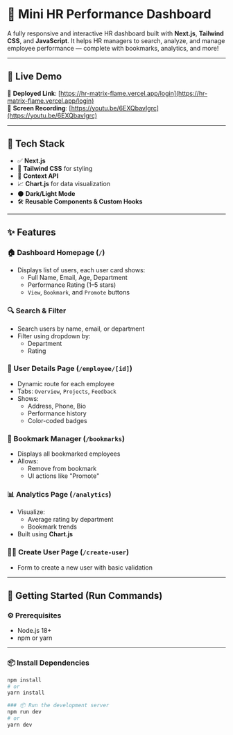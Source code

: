 # 💼 Mini HR Performance Dashboard

A fully responsive and interactive HR dashboard built with **Next.js**, **Tailwind CSS**, and **JavaScript**. It helps HR managers to search, analyze, and manage employee performance — complete with bookmarks, analytics, and more!

---

## 🚀 Live Demo

🔗 **Deployed Link**: [https://hr-matrix-flame.vercel.app/login](https://hr-matrix-flame.vercel.app/login)  
🎥 **Screen Recording**: [https://youtu.be/6EXQbavIgrc](https://youtu.be/6EXQbavIgrc)

---

## 🧰 Tech Stack

- ✅ **Next.js**
- 🎨 **Tailwind CSS** for styling
- 🧠 **Context API** 
- 📈 **Chart.js** for data visualization
- 🌑 **Dark/Light Mode**
- 🛠 **Reusable Components & Custom Hooks**

---

## ✨ Features

### 🏠 Dashboard Homepage (`/`)
- Displays list of users, each user card shows:
  - Full Name, Email, Age, Department
  - Performance Rating (1–5 stars)
  - `View`, `Bookmark`, and `Promote` buttons

### 🔍 Search & Filter
- Search users by name, email, or department 
- Filter using dropdown by:
  - Department
  - Rating

### 👤 User Details Page (`/employee/[id]`)
- Dynamic route for each employee
- Tabs: `Overview`, `Projects`, `Feedback`
- Shows:
  - Address, Phone, Bio
  - Performance history
  - Color-coded badges

### 📌 Bookmark Manager (`/bookmarks`)
- Displays all bookmarked employees
- Allows:
  - Remove from bookmark
  - UI actions like "Promote" 

### 📊 Analytics Page (`/analytics`)
- Visualize:
  - Average rating by department
  - Bookmark trends
- Built using **Chart.js**

### 🧑‍💼 Create User Page (`/create-user`)
- Form to create a new user with basic validation

---

## 🧪 Getting Started (Run Commands)

### ⚙️ Prerequisites
- Node.js 18+
- npm or yarn

---

### 📦 Install Dependencies

```bash
npm install
# or
yarn install

### 📦 Run the development server
npm run dev
# or
yarn dev

